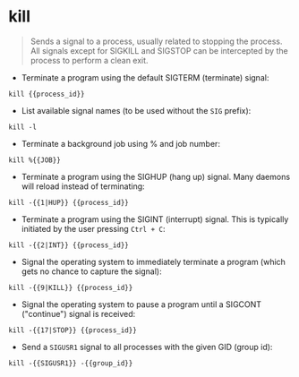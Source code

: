 # kill

> Sends a signal to a process, usually related to stopping the process.
> All signals except for SIGKILL and SIGSTOP can be intercepted by the process to perform a clean exit.

- Terminate a program using the default SIGTERM (terminate) signal:

`kill {{process_id}}`

- List available signal names (to be used without the `SIG` prefix):

`kill -l`

- Terminate a background job using % and job number:

`kill %{{JOB}}`

- Terminate a program using the SIGHUP (hang up) signal. Many daemons will reload instead of terminating:

`kill -{{1|HUP}} {{process_id}}`

- Terminate a program using the SIGINT (interrupt) signal. This is typically initiated by the user pressing `Ctrl + C`:

`kill -{{2|INT}} {{process_id}}`

- Signal the operating system to immediately terminate a program (which gets no chance to capture the signal):

`kill -{{9|KILL}} {{process_id}}`

- Signal the operating system to pause a program until a SIGCONT ("continue") signal is received:

`kill -{{17|STOP}} {{process_id}}`

- Send a `SIGUSR1` signal to all processes with the given GID (group id):

`kill -{{SIGUSR1}} -{{group_id}}`

